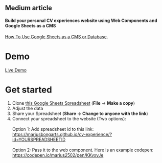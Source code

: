 
## Medium article

#### Build your personal CV experiences website using Web Components and Google Sheets as a CMS

[How To Use Google Sheets as a CMS or Database]().


# Demo

[Live Demo](https://mariusbongarts.github.io/cv-experience/?id=1SjV3Ho0_EV7oxyf9Mz_JjQJ77CiFRtFR8-YOqi7RJ5s)

# Get started

 1. Clone [this Google Sheets Spreadsheet](https://docs.google.com/spreadsheets/d/1SjV3Ho0_EV7oxyf9Mz_JjQJ77CiFRtFR8-YOqi7RJ5s/edit#gid=0) (**File** -> **Make a copy**)
 2. Adjust the data
 3. Share your Spreadsheet (**Share -> Change to anyone with the link**)
 4. Connect your spreadsheet to the website (Two options):
 	 <br>
	 <br>
	 Option 1: Add spreadsheet id to this link: https://mariusbongarts.github.io/cv-experience/?id=YOURSPREADSHEETID
	 <br>
	 <br>
	 Option 2: Pass it to the web component. Here is an example codepen: https://codepen.io/marius2502/pen/KKvxvJe
